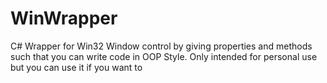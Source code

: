 # WinWrapper
C# Wrapper for Win32 Window control by giving properties and methods such that you can write code in OOP Style. Only intended for personal use but you can use it if you want to
